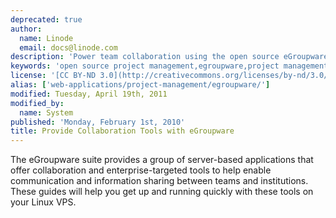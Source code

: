 ```yaml
---
deprecated: true
author:
  name: Linode
  email: docs@linode.com
description: 'Power team collaboration using the open source eGroupware suite of applications.'
keywords: 'open source project management,egroupware,project management'
license: '[CC BY-ND 3.0](http://creativecommons.org/licenses/by-nd/3.0/us/)'
alias: ['web-applications/project-management/egroupware/']
modified: Tuesday, April 19th, 2011
modified_by:
  name: System
published: 'Monday, February 1st, 2010'
title: Provide Collaboration Tools with eGroupware
---
```


The eGroupware suite provides a group of server-based applications that offer collaboration and enterprise-targeted tools to help enable communication and information sharing between teams and institutions. These guides will help you get up and running quickly with these tools on your Linux VPS.
